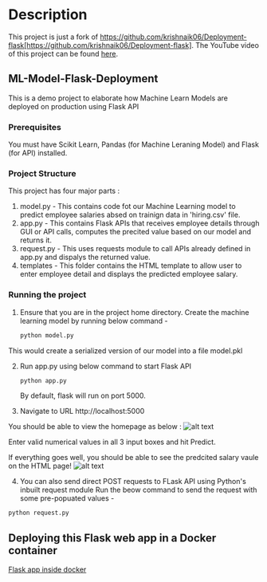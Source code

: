 # Description

This project is just a fork of https://github.com/krishnaik06/Deployment-flask[https://github.com/krishnaik06/Deployment-flask]. The YouTube video of this project can be found [here](https://www.youtube.com/watch?v=UbCWoMf80PY).

## ML-Model-Flask-Deployment

This is a demo project to elaborate how Machine Learn Models are deployed on production using Flask API

### Prerequisites

You must have Scikit Learn, Pandas (for Machine Leraning Model) and Flask (for API) installed.

### Project Structure

This project has four major parts :

1. model.py - This contains code fot our Machine Learning model to predict employee salaries absed on trainign data in 'hiring.csv' file.
2. app.py - This contains Flask APIs that receives employee details through GUI or API calls, computes the precited value based on our model and returns it.
3. request.py - This uses requests module to call APIs already defined in app.py and dispalys the returned value.
4. templates - This folder contains the HTML template to allow user to enter employee detail and displays the predicted employee salary.

### Running the project

1. Ensure that you are in the project home directory. Create the machine learning model by running below command -

    ```bash
    python model.py
    ```

This would create a serialized version of our model into a file model.pkl

2. Run app.py using below command to start Flask API

    ```bash
    python app.py
    ```

    By default, flask will run on port 5000.

3. Navigate to URL http://localhost:5000

You should be able to view the homepage as below :
![alt text](http://www.thepythonblog.com/wp-content/uploads/2019/02/Homepage.png)

Enter valid numerical values in all 3 input boxes and hit Predict.

If everything goes well, you should  be able to see the predcited salary vaule on the HTML page!
![alt text](http://www.thepythonblog.com/wp-content/uploads/2019/02/Result.png)

4. You can also send direct POST requests to FLask API using Python's inbuilt request module
Run the beow command to send the request with some pre-popuated values -

```bash
python request.py
```

## Deploying this Flask web app in a Docker container

[Flask app inside docker](http://containertutorials.com/docker-compose/flask-simple-app.html)
